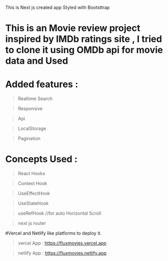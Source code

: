 This is Next js created app Styled with Bootsttrap
# This is an Movie review project inspired by IMDb ratings site , I tried to clone it using OMDb api for movie data and Used
# Added features :
>Realtime Search

>Responsive

>Api

>LocalStorage

>Pagination 

# Concepts Used :
>React Hooks

>Context Hook

>UseEffectHook

>UseStateHook

>useRefHook //for auto Horizontal Scroll

>next js router

#Vercel and Netlify like platforms to deploy it.

>vercel App : https://fluxmovies.vercel.app

>netlify App : https://fluxmovies.netlify.app
